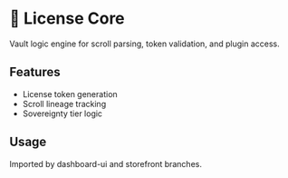 # 🔐 License Core

Vault logic engine for scroll parsing, token validation, and plugin access.

## Features
- License token generation
- Scroll lineage tracking
- Sovereignty tier logic

## Usage
Imported by dashboard-ui and storefront branches.
